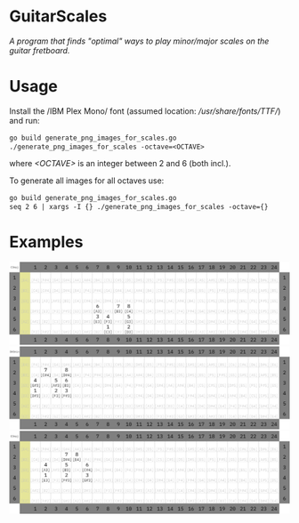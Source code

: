 # GuitarScales
_A program that finds "optimal" ways to play minor/major scales on the guitar fretboard._
# Usage
Install the /IBM Plex Mono/ font (assumed location: _/usr/share/fonts/TTF/_) and run:
```shell
go build generate_png_images_for_scales.go
./generate_png_images_for_scales -octave=<OCTAVE>
```
where _\<OCTAVE\>_ is an integer between 2 and 6 (both incl.).

To generate all images for all octaves use:
```shell
go build generate_png_images_for_scales.go
seq 2 6 | xargs -I {} ./generate_png_images_for_scales -octave={}
```

# Examples
![C3maj](png/C3maj/0.png?raw=true "C3maj")
![D#3min](png/D%233min/0.png?raw=true "C3maj")
![E3maj](png/E3maj/7.png?raw=true "C3maj")
